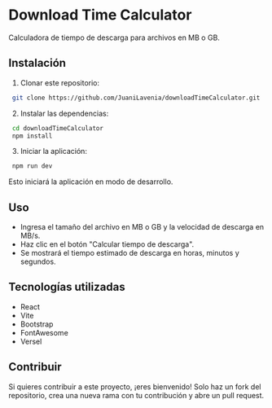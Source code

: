 # Download Time Calculator

Calculadora de tiempo de descarga para archivos en MB o GB.

## Instalación

1. Clonar este repositorio:

```bash
 git clone https://github.com/JuaniLavenia/downloadTimeCalculator.git
```

2. Instalar las dependencias:

```bash
 cd downloadTimeCalculator
 npm install
```

3. Iniciar la aplicación:

```bash
 npm run dev
```

Esto iniciará la aplicación en modo de desarrollo.

## Uso

- Ingresa el tamaño del archivo en MB o GB y la velocidad de descarga en MB/s.
- Haz clic en el botón "Calcular tiempo de descarga".
- Se mostrará el tiempo estimado de descarga en horas, minutos y segundos.

## Tecnologías utilizadas

- React
- Vite
- Bootstrap
- FontAwesome
- Versel

## Contribuir

Si quieres contribuir a este proyecto, ¡eres bienvenido! Solo haz un fork del repositorio, crea una nueva rama con tu contribución y abre un pull request.
